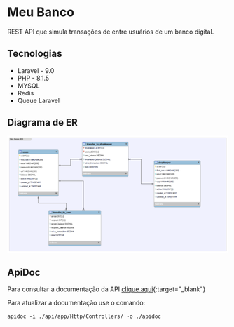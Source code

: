 # Meu Banco

REST API que simula transações de entre usuários de um banco digital.

## Tecnologias
- Laravel - 9.0
- PHP - 8.1.5
- MYSQL
- Redis
- Queue Laravel

## Diagrama de ER

![diagram-er.png](./diagram-er.png)

## ApiDoc

Para consultar a documentação da API [clique aqui](https://htmlpreview.github.io/?https://github.com/MatheusMeloAntiquera/meu-banco/blob/master/apidoc/index.html){:target="_blank"}

Para atualizar a documentação use o comando:

```shell
apidoc -i ./api/app/Http/Controllers/ -o ./apidoc
``` 
